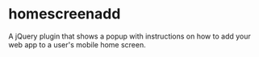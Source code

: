 homescreenadd
=============

A jQuery plugin that shows a popup with instructions on how to add your web app to a user's mobile home screen.
